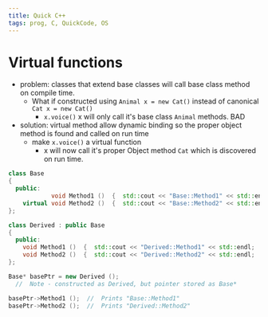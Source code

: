 ```yaml
---
title: Quick C++
tags: prog, C, QuickCode, OS
---
```

 

# Virtual functions

* problem: classes that extend base classes will call base class method on compile time.
  * What if constructed using `Animal x = new Cat()` instead of canonical `Cat x = new Cat()`
    * `x.voice()` x will only call it's base class `Animal` methods. BAD
* solution: virtual method allow dynamic binding so the proper object method is found and called on run time
   * make `x.voice()` a virtual function
     * x will now call it's proper Object method `Cat` which is discovered on run time.

```c++
class Base
{
  public:
            void Method1 ()  {  std::cout << "Base::Method1" << std::endl;  }
    virtual void Method2 ()  {  std::cout << "Base::Method2" << std::endl;  }
};

class Derived : public Base
{
  public:
    void Method1 ()  {  std::cout << "Derived::Method1" << std::endl;  }
    void Method2 ()  {  std::cout << "Derived::Method2" << std::endl;  }
};

Base* basePtr = new Derived ();
  //  Note - constructed as Derived, but pointer stored as Base*

basePtr->Method1 ();  //  Prints "Base::Method1"
basePtr->Method2 ();  //  Prints "Derived::Method2"
```